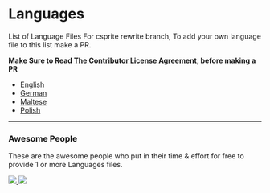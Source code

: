 # Languages
List of Language Files For csprite rewrite branch, To add your own language file to this list make a PR.

**Make Sure to Read [The Contributor License Agreement](https://github.com/csprite/.github/blob/master/CLA.md), before making a PR**

- [English](./english.json?raw=true)
- [German](./german.json?raw=true)
- [Maltese](./maltese.json?raw=true)
- [Polish](./polish.json?raw=true)

---
### Awesome People
These are the awesome people who put in their time & effort for free to provide 1 or more Languages files.

<a href="https://github.com/csprite/languages/graphs/contributors">
  <img src="https://contributors-img.firebaseapp.com/image?repo=csprite/languages&max=10000" />
</a>
<a href="https://github.com/csprite/languages/graphs/contributors">
  <img src="https://contributors-img.firebaseapp.com/image?repo=csprite/languages&max=10000" />
</a>
